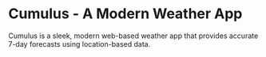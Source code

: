# Cumulus - A Modern Weather App
Cumulus is a sleek, modern web-based weather app that provides accurate 7-day forecasts using location-based data.
